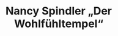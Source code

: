 ---
title: "Nancy Spindler „Der Wohlfühltempel“"
url: /stadtilm/nancy-spindler-der-wohlfuehltempel/
shop: Kosmetik
---
